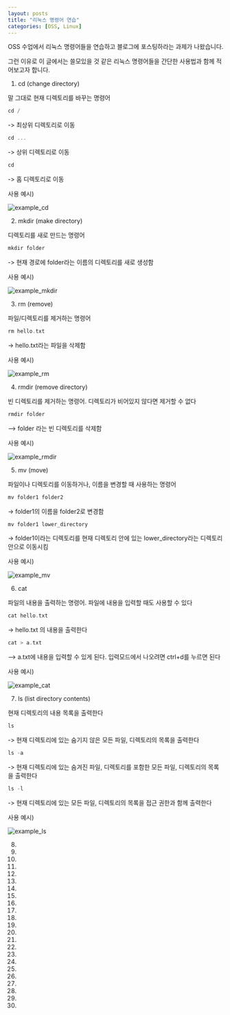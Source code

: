 ```yaml
---
layout: posts
title: "리눅스 명령어 연습"
categories: [OSS, Linux]
---
```


OSS 수업에서 리눅스 명령어들을 연습하고 블로그에 포스팅하라는 과제가 나왔습니다.

그런 이유로 이 글에서는 쓸모있을 것 같은 리눅스 명령어들을 간단한 사용법과 함께 적어보고자 합니다.



1) cd (change directory)

말 그대로 현재 디렉토리를 바꾸는 명령어
 
```c
cd /
```
-> 최상위 디렉토리로 이동
```c
cd ...
```
 -> 상위 디렉토리로 이동
```c
cd
```
 -> 홈 디렉토리로 이동

사용 예시)

![example_cd](https://woduseh.github.io/assets/images/example1.PNG)



2) mkdir (make directory)

디렉토리를 새로 만드는 명령어

```c
mkdir folder
```
 -> 현재 경로에 folder라는 이름의 디렉토리를 새로 생성함

사용 예시)

![example_mkdir](https://woduseh.github.io/assets/images/example2.PNG)
 





3) rm (remove)
 
파일/디렉토리를 제거하는 명령어

```c
rm hello.txt
```
 -> hello.txt라는 파일을 삭제함
 
사용 예시)

![example_rm](https://woduseh.github.io/assets/images/example3.PNG)
 
 
 
 
 
 
4) rmdir (remove directory)

빈 디렉토리를 제거하는 명령어. 디렉토리가 비어있지 않다면 제거할 수 없다

```c
rmdir folder
```
--> folder 라는 빈 디렉토리를 삭제함
 
사용 예시)

![example_rmdir](https://woduseh.github.io/assets/images/example4.PNG)
 





5) mv (move)

파일이나 디렉토리를 이동하거나, 이름을 변경할 때 사용하는 명령어

```c
mv folder1 folder2
```
 -> folder1의 이름을 folder2로 변경함
 
```c
mv folder1 lower_directory
```
 -> folder1이라는 디렉토리를 현재 디렉토리 안에 있는 lower_directory라는 디렉토리 안으로 이동시킴
 
사용 예시)

![example_mv](https://woduseh.github.io/assets/images/example5.PNG)
 





6) cat

파일의 내용을 출력하는 명령어. 파일에 내용을 입력할 때도 사용할 수 있다
```c
cat hello.txt
```
 -> hello.txt 의 내용을 출력한다
 
```c
cat > a.txt
```
 --> a.txt에 내용을 입력할 수 있게 된다. 입력모드에서 나오려면 ctrl+d를 누르면 된다
  
사용 예시)

![example_cat](https://woduseh.github.io/assets/images/example6.PNG)
 
 
 
 
 
 
7) ls (list directory contents)

현재 디렉토리의 내용 목록을 출력한다
```c
ls
```
 -> 현재 디렉토리에 있는 숨기지 않은 모든 파일, 디렉토리의 목록을 출력한다
 
```c
ls -a
```
 -> 현재 디렉토리에 있는 숨겨진 파일, 디렉토리를 포함한 모든 파일, 디렉토리의 목록을 출력한다

```c
ls -l
```
 -> 현재 디렉토리에 있는 모든 파일, 디렉토리의 목록을 접근 권한과 함께 출력한다
 
사용 예시)

![example_ls](https://woduseh.github.io/assets/images/example7.PNG)
 





8) 



9) 



10)



11)



12)



13)



14)



15)



16)



17)



18)



19)



20)



21)



22)



23)



24)



25)



26)



27)



28)



29)



30)
